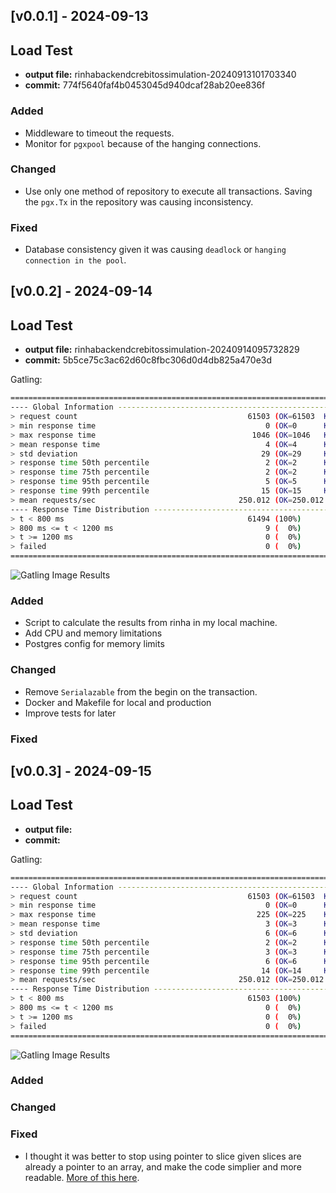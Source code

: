 ## [v0.0.1] - 2024-09-13
 
## Load Test
- **output file:** rinhabackendcrebitossimulation-20240913101703340
- **commit:** 774f5640faf4b0453045d940dcaf28ab20ee836f
  
### Added
- Middleware to timeout the requests.
- Monitor for `pgxpool` because of the hanging connections.

### Changed
- Use only one method of repository to execute all transactions. Saving the `pgx.Tx` in the repository was causing inconsistency.

### Fixed
- Database consistency given it was causing `deadlock` or `hanging connection in the pool`.


## [v0.0.2] - 2024-09-14
 
## Load Test
- **output file:** rinhabackendcrebitossimulation-20240914095732829
- **commit:** 5b5ce75c3ac62d60c8fbc306d0d4db825a470e3d

Gatling:
```bash
================================================================================
---- Global Information --------------------------------------------------------
> request count                                      61503 (OK=61503  KO=0     )
> min response time                                      0 (OK=0      KO=-     )
> max response time                                   1046 (OK=1046   KO=-     )
> mean response time                                     4 (OK=4      KO=-     )
> std deviation                                         29 (OK=29     KO=-     )
> response time 50th percentile                          2 (OK=2      KO=-     )
> response time 75th percentile                          2 (OK=2      KO=-     )
> response time 95th percentile                          5 (OK=5      KO=-     )
> response time 99th percentile                         15 (OK=15     KO=-     )
> mean requests/sec                                250.012 (OK=250.012 KO=-     )
---- Response Time Distribution ------------------------------------------------
> t < 800 ms                                         61494 (100%)
> 800 ms <= t < 1200 ms                                  9 (  0%)
> t >= 1200 ms                                           0 (  0%)
> failed                                                 0 (  0%)
================================================================================
```

![Gatling Image Results](./v.0.0.2-gatling-result.png)

### Added
- Script to calculate the results from rinha in my local machine.
- Add CPU and memory limitations
- Postgres config for memory limits

### Changed
- Remove `Serialazable` from the begin on the transaction.
- Docker and Makefile for local and production
- Improve tests for later

### Fixed

## [v0.0.3] - 2024-09-15
 
## Load Test
- **output file:** 
- **commit:** 

Gatling:
```bash
================================================================================
---- Global Information --------------------------------------------------------
> request count                                      61503 (OK=61503  KO=0     )
> min response time                                      0 (OK=0      KO=-     )
> max response time                                    225 (OK=225    KO=-     )
> mean response time                                     3 (OK=3      KO=-     )
> std deviation                                          6 (OK=6      KO=-     )
> response time 50th percentile                          2 (OK=2      KO=-     )
> response time 75th percentile                          3 (OK=3      KO=-     )
> response time 95th percentile                          6 (OK=6      KO=-     )
> response time 99th percentile                         14 (OK=14     KO=-     )
> mean requests/sec                                250.012 (OK=250.012 KO=-     )
---- Response Time Distribution ------------------------------------------------
> t < 800 ms                                         61503 (100%)
> 800 ms <= t < 1200 ms                                  0 (  0%)
> t >= 1200 ms                                           0 (  0%)
> failed                                                 0 (  0%)
================================================================================
```

![Gatling Image Results](./v.0.0.3-gatling-result.png)

### Added

### Changed

### Fixed
- I thought it was better to stop using pointer to slice given slices are already a pointer to an array, and make the code simplier and more readable. [More of this here](./LEARNING.md#slices-in-go).
